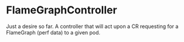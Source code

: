 # FlameGraphController

Just a desire so far. A controller that will act upon a CR requesting for a FlameGraph (perf data) to a given pod.
